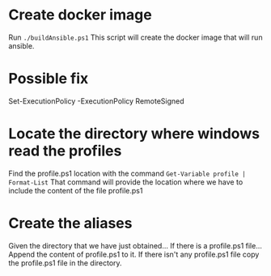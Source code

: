 # Create docker image

Run `./buildAnsible.ps1` This script will create the docker image that will run ansible.

# Possible fix

Set-ExecutionPolicy -ExecutionPolicy RemoteSigned

# Locate the directory where windows read the profiles

Find the profile.ps1 location with the command `Get-Variable profile | Format-List`
That command will provide the location where we have to include the content of the file profile.ps1

# Create the aliases

Given the directory that we have just obtained...
If there is a profile.ps1 file... Append the content of profile.ps1 to it.
If there isn't any profile.ps1 file copy the profile.ps1 file in the directory.
